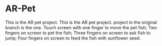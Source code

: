 # AR-Pet
This is the AR pet project.
This is the AR pet project. project in the original branch is the one.
Touch screen with one finger to move the pet fish;
Two fingers on screen to pet the fish;
Three fingers on screen to ask fish to jump;
Four fingers on screen to feed the fish with sunflower seed.
